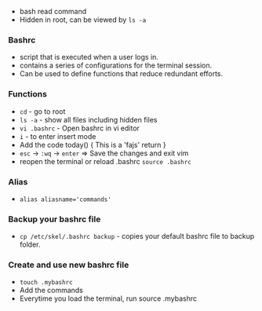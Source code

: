 - bash read command
- Hidden in root, can be viewed by `ls -a`

### Bashrc
- script that is executed when a user logs in.
- contains a series of configurations for the terminal session.
- Can be used to define functions that reduce redundant efforts. 

### Functions
- `cd` - go to root
- `ls -a` - show all files including hidden files
- `vi .bashrc` - Open bashrc in vi editor
- `i` - to enter insert mode
- Add the code
    today()
    {
        This is a 'fajs' return
    }
- `esc` -> `:wq` -> `enter` => Save the changes and exit vim
- reopen the terminal or reload .bashrc `source .bashrc`


### Alias
- `alias aliasname='commands'`

### Backup your bashrc file
- `cp /etc/skel/.bashrc backup` - copies your default bashrc file to backup folder.

### Create and use new bashrc file
- `touch .mybashrc` 
- Add the commands
- Everytime you load the terminal, run source .mybashrc
